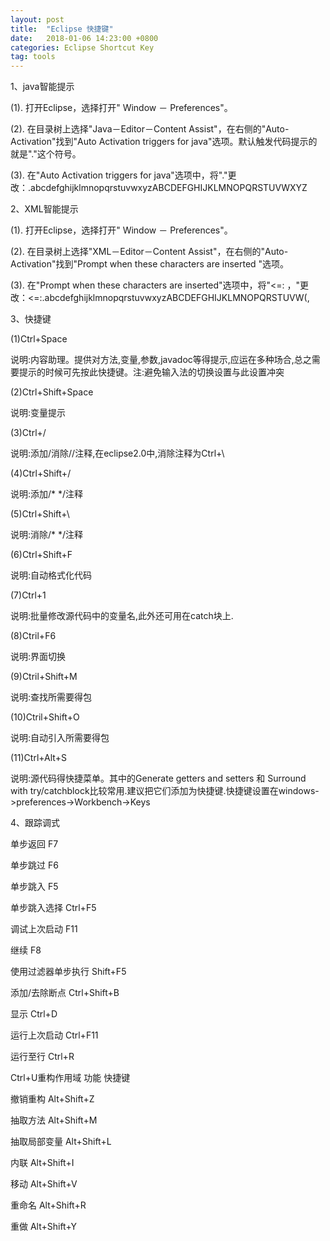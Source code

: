 ```yaml
---
layout: post
title:  "Eclipse 快捷键"
date:   2018-01-06 14:23:00 +0800
categories: Eclipse Shortcut Key
tag: tools
---
```


1、java智能提示

(1). 打开Eclipse，选择打开" Window － Preferences"。

(2). 在目录树上选择"Java－Editor－Content Assist"，在右侧的"Auto-Activation"找到"Auto Activation triggers for java"选项。默认触发代码提示的就是"."这个符号。

(3). 在"Auto Activation triggers for java"选项中，将"."更改：.abcdefghijklmnopqrstuvwxyzABCDEFGHIJKLMNOPQRSTUVWXYZ

2、XML智能提示

(1). 打开Eclipse，选择打开" Window － Preferences"。

(2). 在目录树上选择"XML－Editor－Content Assist"，在右侧的"Auto-Activation"找到"Prompt when these characters are inserted "选项。

(3). 在"Prompt when these characters are inserted"选项中，将"<=: ，"更改：<=:.abcdefghijklmnopqrstuvwxyzABCDEFGHIJKLMNOPQRSTUVW(,

3、快捷键

(1)Ctrl+Space

说明:内容助理。提供对方法,变量,参数,javadoc等得提示,应运在多种场合,总之需要提示的时候可先按此快捷键。注:避免输入法的切换设置与此设置冲突

(2)Ctrl+Shift+Space

说明:变量提示

(3)Ctrl+/

说明:添加/消除//注释,在eclipse2.0中,消除注释为Ctrl+\

(4)Ctrl+Shift+/

说明:添加/* */注释

(5)Ctrl+Shift+\

说明:消除/* */注释

(6)Ctrl+Shift+F

说明:自动格式化代码

(7)Ctrl+1

说明:批量修改源代码中的变量名,此外还可用在catch块上.

(8)Ctril+F6

说明:界面切换

(9)Ctril+Shift+M

说明:查找所需要得包

(10)Ctril+Shift+O

说明:自动引入所需要得包

(11)Ctrl+Alt+S

说明:源代码得快捷菜单。其中的Generate getters and setters 和 Surround with try/catchblock比较常用.建议把它们添加为快捷键.快捷键设置在windows->preferences->Workbench->Keys

4、跟踪调式

单步返回 F7

单步跳过 F6

单步跳入 F5

单步跳入选择 Ctrl+F5

调试上次启动 F11

继续 F8

使用过滤器单步执行 Shift+F5

添加/去除断点 Ctrl+Shift+B

显示 Ctrl+D

运行上次启动 Ctrl+F11

运行至行 Ctrl+R

Ctrl+U重构作用域 功能 快捷键

撤销重构 Alt+Shift+Z

抽取方法 Alt+Shift+M

抽取局部变量 Alt+Shift+L

内联 Alt+Shift+I

移动 Alt+Shift+V

重命名 Alt+Shift+R

重做 Alt+Shift+Y